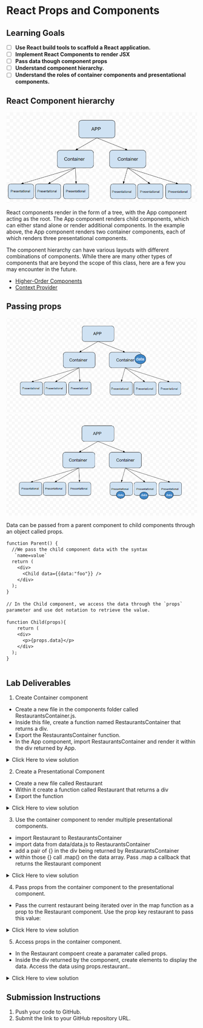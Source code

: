 # React Props and Components

## Learning Goals

- [ ] **Use React build tools to scaffold a React application.**
- [ ] **Implement React Components to render JSX**
- [ ] **Pass data though component props**
- [ ] **Understand component hierarchy.**
- [ ] **Understand the roles of container components and presentational components.**

## React Component hierarchy

![Component Hierarchy](./assets/components1.png)

React components render in the form of a tree, with the App component acting as the root. The App component renders child components, which can either stand alone or render additional components. In the example above, the App component renders two container components, each of which renders three presentational components.

The component hierarchy can have various layouts with different combinations of components. While there are many other types of components that are beyond the scope of this class, here are a few you may encounter in the future.

- [Higher-Order Components](https://www.freecodecamp.org/news/higher-order-components-in-react/)
- [Context Provider](https://react.dev/reference/react/createContext)

## Passing props

![Component passing props Container](./assets/components3.png)
![Component passing props Presentational](./assets/components4.png)

Data can be passed from a parent component to child components through an object called props.

```
function Parent() {
  //We pass the child component data with the syntax
   `name=value`
  return (
    <div>
      <Child data={{data:"foo"}} />
    </div>
  );
}

// In the Child component, we access the data through the `props` parameter and use dot notation to retrieve the value.

function Child(props){
    return (
    <div>
      <p>{props.data}</p>
    </div>
  );
}


```

## Lab Deliverables

1. Create Container component

- Create a new file in the components folder called RestaurantsContainer.js.
- Inside this file, create a function named RestaurantsContainer that returns a div.
- Export the RestaurantsContainer function.
- In the App component, import RestaurantsContainer and render it within the div returned by App.

<details>
  <summary>Click Here to view solution</summary>

```

function RestaurantsContainer(props) {
  return (
    <div className="restaurantContainer">
    </div>
  );
}

export default RestaurantsContainer;



import RestaurantsContainer from "./components/RestaurantsContainer";
import "./App.css";

//App is the root of our application and where we load in our components.
function App() {
  return (
    <div className="App">
      <RestaurantsContainer/>
    </div>
  );
}

export default App;


```

</details>

2. Create a Presentational Component

- Create a new file called Restaurant
- Within it create a function called Restaurant that returns a div
- Export the function

<details>
  <summary>Click Here to view solution</summary>

```
function Restaurant() {
  return (
    <div className="restaurant">

    </div>
  );
}

export default Restaurant;


```

</details>

3. Use the container component to render multiple presentational components.

- import Restaurant to RestaurantsContainer
- import data from data/data.js to RestaurantsContainer
- add a pair of {} in the div being returned by RestaurantsContainer
- within those {} call .map() on the data array. Pass .map a callback that returns the Restaurant component

<details>
  <summary>Click Here to view solution</summary>

```
import { restaurants } from "./data/data.js";

import Restaurant from "./Restaurant";

function RestaurantsContainer() {
  return (
    <div className="restaurantContainer">
      {restaurants.map(restaurant => <Restaurant />)}
    </div>
  );
}

export default RestaurantsContainer;


```

</details>

4. Pass props from the container component to the presentational component.

- Pass the current restaurant being iterated over in the map function as a prop to the Restaurant component. Use the prop key restaurant to pass this value:

<details>
  <summary>Click Here to view solution</summary>

```
import { restaurants } from "./data/data.js";

import Restaurant from "./Restaurant";

//Containers are for behind the scenes logic
function RestaurantsContainer() {
  return (
    <div className="restaurantContainer">
      {restaurants.map(restaurant => <Restaurant restaurant={restaurant} />)}
    </div>
  );
}

export default RestaurantsContainer;


```

</details>

5. Access props in the container component.

- In the Restaurant compoent create a paramater called props.
- Inside the div returned by the component, create elements to display the data. Access the data using props.restaurant.<dataKey>.

<details>
  <summary>Click Here to view solution</summary>

```
function Restaurant(props) {

  return (
    <div className="restaurant">
      <h2>{props.restaurant.name}</h2>
      <ul>
        <li>{props.restaurant.address}</li>
        <li>{props.restaurant.phone}</li>
        <li>{props.restaurant.cuisine}</li>
        <li>{props.restaurant.rating}</li>
      </ul>
    </div>
  );
}

export default Restaurant;


```

</details>

## Submission Instructions

1. Push your code to GitHub.
2. Submit the link to your GitHub repository URL.
